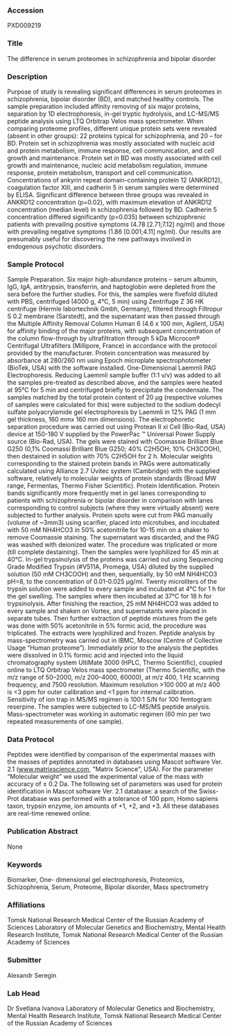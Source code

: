 ### Accession
PXD009219

### Title
The difference in serum proteomes in schizophrenia and bipolar disorder

### Description
Purpose of study is revealing significant differences in serum proteomes in schizophrenia, bipolar disorder (BD), and matched healthy controls. The sample preparation included affinity removing of six major proteins, separation by 1D electrophoresis, in-gel tryptic hydrolysis, and LC-MS/MS peptide analysis using LTQ Orbitrap Velos mass spectrometer. When comparing proteome profiles, different unique protein sets were revealed (absent in other groups): 22 proteins typical for schizophrenia, and 20 – for BD. Protein set in schizophrenia was mostly associated with nucleic acid and protein metabolism, immune response, cell communication, and cell growth and maintenance. Protein set in BD was mostly associated with cell growth and maintenance, nucleic acid metabolism regulation, immune response, protein metabolism, transport and cell communication. Concentrations of ankyrin repeat domain-containing protein 12 (ANKRD12), coagulation factor XIII, and cadherin 5 in serum samples were determined by ELISA. Significant difference between three groups was revealed in ANKRD12 concentration (p=0.02), with maximum elevation of ANKRD12 concentration (median level) in schizophrenia followed by BD. Cadherin 5 concentration differed significantly (p=0.035) between schizophrenic patients with prevailing positive symptoms (4.78 [2.71;7.12] ng/ml) and those with prevailing negative symptoms (1.86 [0.001;4.11] ng/ml). Our results are presumably useful for discovering the new pathways involved in endogenous psychotic disorders.

### Sample Protocol
Sample Preparation. Six major high-abundance proteins – serum albumin, IgG, IgА, antitrypsin, transferrin, and haptoglobin were depleted from the sera before the further studies. For this, the samples were fivefold diluted with PBS, centrifuged (4000 g, 4°C, 5 min) using Zentrifuge Z 36 HK centrifuge (Hermle labortechnik Gmbh, Germany), filtered through Filtropur S 0.2 membrane (Sarstedt), and the supernatant was then passed through the Multiple Affinity Removal Column Human 6 (4.6 x 100 mm, Agilent, USA) for affinity binding of the major proteins, with subsequent concentration of the column flow-through by ultrafiltration through 5 kDa Microcon® Centrifugal Ultrafilters (Millipore, France) in accordance with the protocol provided by the manufacturer. Protein concentration was measured by absorbance at 280/260 nm using Epoch microplate spectrophotometer (BioTek, USA) with the software installed. One-Dimensional Laemmli PAG Electrophoresis. Reducing Laemmli sample buffer (1:1 v/v) was added to all the samples pre-treated as described above, and the samples were heated at 95°C for 5 min and centrifuged briefly to precipitate the condensate. The samples matched by the total protein content of 20 μg (respective volumes of samples were calculated for this) were subjected to the sodium dodecyl sulfate polyacrylamide gel electrophoresis by Laemmli in 12% PAG (1 mm gel thickness, 160 mmx 160 mm dimensions). The electrophoretic separation procedure was carried out using Protean II xi Cell (Bio-Rad, USA) device at 150-180 V supplied by the PowerPac ™ Universal Power Supply source (Bio-Rad, USA). The gels were stained with Coomassie Brilliant Blue G250 (0,1% Coomassi Brilliant Blue G250; 40% C2H5OH; 10% CH3COOH), then destained in solution with 70% C2H5OH for 2 h. Molecular weights corresponding to the stained protein bands in PAGs were automatically calculated using Alliance 2.7 Uvitec system (Cambridge) with the supplied software, relatively to molecular weights of protein standards (Broad MW range, Fermentas, Thermo Fisher Scientific). Protein Identification. Protein bands significantly more frequently met in gel lanes corresponding to patients with schizophrenia or bipolar disorder in comparison with lanes corresponding to control subjects (where they were virtually absent) were subjected to further analysis. Protein spots were cut from PAG manually (volume of ~3mm3) using scarifier, placed into microtubes, and incubated with 50 mM NH4HCO3 in 50% acetonitrile for 10-15 min on a shaker to remove Coomassie staining. The supernatant was discarded, and the PAG was washed with deionized water. The procedure was triplicated or more (till complete destaining). Then the samples were lyophilized for 45 min at 40°С. In-gel trypsinolysis of the proteins was carried out using Sequencing Grade Modified Trypsin (#V511A, Promega, USA) diluted by the supplied solution (50 mM CH3COOH) and then, sequentially, by 50 mM NH4HCO3 pH=8, to the concentration of 0.01-0.025 μg/ml. Twenty microliters of the trypsin solution were added to every sample and incubated at 4°C for 1 h for the gel swelling. The samples where then incubated at 37°C for 18 h for trypsinolysis. After finishing the reaction, 25 mM NH4HCO3 was added to every sample and shaken on Vortex, and supernatants were placed in separate tubes. Then further extraction of peptide mixtures from the gels was done with 50% acetonitrile in 5% formic acid, the procedure was triplicated. The extracts were lyophilized and frozen. Peptide analysis by mass-spectrometry was carried out in IBMC, Moscow (Centre of Collective Usage “Human proteome”). Immediately prior to the analysis the peptides were dissolved in 0.1% formic acid and injected into the liquid chromatography system UltiMate 3000 (HPLC, Thermo Scientific), coupled online to LTQ Orbitrap Velos mass spectrometer (Thermo Scientific, with the m/z range of 50–2000, m/z 200–4000, 60000), at m/z 400, 1 Hz scanning frequency, and 7500 resolution. Maximum resolution &gt;100 000 at m/z 400 is &lt;3 ppm for outer calibration and &lt;1 ppm for internal calibration. Sensitivity of ion trap in MS/MS regimen is 100:1 S/N for 100 femtogram reserpine. The samples were subjected to LC-MS/MS peptide analysis. Mass-spectrometer was working in automatic regimen (60 min per two repeated measurements of one sample).

### Data Protocol
Peptides were identified by comparison of the experimental masses with the masses of peptides annotated in databases using Mascot software Ver. 2.1 (www.matrixscience.com, &quot;Matrix Science&quot;, USA). For the parameter “Molecular weight” we used the experimental value of the mass with accuracy of ± 0.2 Da. The following set of parameters was used for protein identification in Mascot software Ver. 2.1 database: a search of the Swiss-Prot database was performed with a tolerance of 100 ppm, Homo sapiens taxon, trypsin enzyme, ion amounts of +1, +2, and +3. All these databases are real-time renewed online.

### Publication Abstract
None

### Keywords
Biomarker, One- dimensional gel electrophoresis, Proteomics, Schizophrenia, Serum, Proteome, Bipolar disorder, Mass spectrometry

### Affiliations
Tomsk National
Research Medical Center
of the Russian Academy of Sciences
Laboratory of Molecular Genetics and Biochemistry, Mental Health Research Institute, Tomsk National Research Medical Center of the Russian Academy of Sciences

### Submitter
Alexandr Seregin

### Lab Head
Dr Svetlana Ivanova
Laboratory of Molecular Genetics and Biochemistry, Mental Health Research Institute, Tomsk National Research Medical Center of the Russian Academy of Sciences


